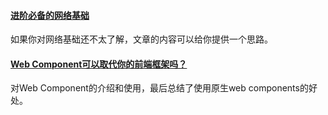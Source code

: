 
#### [进阶必备的网络基础](https://mp.weixin.qq.com/s/W94ZUxGQHGDqBwIXHHD6jA)
如果你对网络基础还不太了解，文章的内容可以给你提供一个思路。

#### [Web Component可以取代你的前端框架吗？](https://mp.weixin.qq.com/s/lfGv2JlWAAa7K2XYTk8U1Q)
对Web Component的介绍和使用，最后总结了使用原生web components的好处。